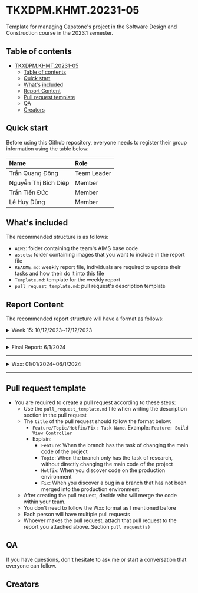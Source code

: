 # TKXDPM.KHMT.20231-05
Template for managing Capstone's project in the Software Design and Construction course in the 2023.1 semester.

## Table of contents

- [TKXDPM.KHMT.20231-05](#tkxdpmvn20231-01)
    - [Table of contents](#table-of-contents)
    - [Quick start](#quick-start)
    - [What's included](#whats-included)
    - [Report Content](#report-content)
    - [Pull request template](#pull-request-template)
    - [QA](#qa)
    - [Creators](#creators)

## Quick start

Before using this Github repository, everyone needs to register their group information using the table below:

| Name                 | Role        |
| :-------------       | :---------- |
| Trần Quang Đông      | Team Leader |
| Nguyễn Thị Bích Diệp | Member      |
| Trần Tiến Đức        | Member      |
| Lê Huy Dũng          | Member      |
## What's included

The recommended structure is as follows:

- `AIMS`: folder containing the team's AIMS base code
- `assets`: folder containing images that you want to include in the report file
- `README.md`: weekly report file, individuals are required to update their tasks and how their do it into this file
- `Template.md`: template for the weekly report
- `pull_request_template.md`: pull request's description template

## Report Content

The recommended report structure will have a format as follows:

<details>
  <summary>Week 15: 10/12/2023~17/12/2023 </summary>
<br>
<details>
<summary>Trần Quang Đông</summary>
<br>

- Assigned tasks:
    - Task: Đánh giá SOLID cho package controller
    - Task 2
    - ...

- Implementation details:
    - Pull Request(s):
    - Specific implementation details:
        - Đánh giá package controller:
        - Tuân thủ một số nguyên tắc trong SOLID, (chủ yếu là SRP)
        - Có thể cải thiện bằng cách tách nhỏ một số function, do có một số function đang hoạt động quá nhiều chức năng
        - Một số lớp phụ thuộc quá nhiều vào lớp bên ngoài, cần giảm bớt sự phụ thuộc

</details>

<details>
<summary>Vũ Thị Bích Diệp</summary>
<br>

- Assigned tasks:
    - Task 1
    - Task 2
    - ...

- Implementation details:
    - Pull Request(s): 
    - Specific implementation details:
        - 

</details>



</details>

---

<details>
  <summary>Final Report: 6/1/2024 </summary>
<br>
<details>
<summary>Trần Quang Đông</summary>
<br>

- Assigned tasks:
    - Task phân tích thiết kế thêm xóa giỏ hàng

- Implementation details:
    - Pull Request(s):
    - Specific implementation details:
        - Thiết kế UseCase thêm vào giỏ hàng, xóa giỏ hàng
        - Sequence Diagram, Activity Diagram, Class Diagram

</details>

<details>
<summary>Team Member 2</summary>
<br>

- Assigned tasks:
    - Task 1
    - Task 2
    - ...

- Implementation details:
    - Pull Request(s): [Attach links to your pull requests here. You can attach multiple pull requests]()
    - Specific implementation details:
        - Describe specific in detail what you did last week
        - You can attach images if you want

</details>

</details>

---

<details>
  <summary>Wxx: 01/01/2024~06/1/2024 </summary>
<br>

<details>
<summary>Vũ Thị Bích Diệp</summary>
<br>

- Assigned tasks:
    - Task 1
    - Task 2
    - ...

- Implementation details:
    - Pull Request(s): [https://github.com/tienduc28/TKXDPM.KHMT.20231-05/commit/76028ab844f8d6373263f67e60feac88fc0f39ac]()
    - Specific implementation details:
        - Feature: Build Sign Up and Login, fix base code

    - Pull Request(s): [https://github.com/tienduc28/TKXDPM.KHMT.20231-05/commit/6d424502c12a01f67f2192932eff004a3e5899c3]()
    - Specific implementation details:
        - Feature: Upload document of Sign Up and Login features
        - Hotfix: Upload demo video and Testing summary
    

</details>

</details>

---

## Pull request template

- You are required to create a pull request according to these steps:
    - Use the `pull_request_template.md` file when writing the description section in the pull request
    - The `title` of the pull request should follow the format below:
        - `Feature/Topic/Hotfix/Fix: Task Name`. Example: `Feature: Build View Controller`
        - Explain:
            - `Feature`: When the branch has the task of changing the main code of the project
            - `Topic`: When the branch only has the task of research, without directly changing the main code of the project
            - `Hotfix`: When you discover code on the production environment
            - `Fix`: When you discover a bug in a branch that has not been merged into the production environment
    - After creating the pull request, decide who will merge the code within your team.
    - You don't need to follow the Wxx format as I mentioned before
    - Each person will have multiple pull requests
    - Whoever makes the pull request, attach that pull request to the report you attached above. Section `pull request(s)`

## QA

If you have questions, don't hesitate to ask me or start a conversation that everyone can follow.
## Creators
